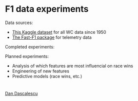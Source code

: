 # F1 data experiments
Data sources:
 - [This Kaggle dataset](https://www.kaggle.com/datasets/rohanrao/formula-1-world-championship-1950-2020) for all WC data since 1950
 - [The Fast-F1 package](https://github.com/theOehrly/Fast-F1) for telemetry data

Completed experiments:

Planned experiments:
 - Analysis of which features are most influencial on race wins
 - Engineering of new features
 - Predictive models (race wins, etc.)

#
[Dan Dascalescu](https://github.com/ddascalescu)

